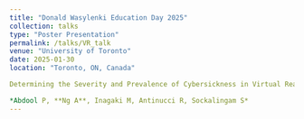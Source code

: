 ```yaml
---
title: "Donald Wasylenki Education Day 2025"
collection: talks
type: "Poster Presentation"
permalink: /talks/VR_talk
venue: "University of Toronto"
date: 2025-01-30
location: "Toronto, ON, Canada"

Determining the Severity and Prevalence of Cybersickness in Virtual Reality Simulations

*Abdool P, **Ng A**, Inagaki M, Antinucci R, Sockalingam S*
---
```


